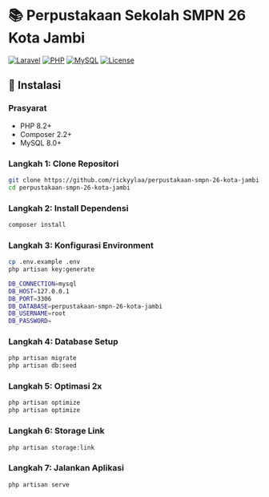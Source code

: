 # 📚 Perpustakaan Sekolah SMPN 26 Kota Jambi

[![Laravel](https://img.shields.io/badge/Laravel-12.x-orange.svg)](https://laravel.com)
[![PHP](https://img.shields.io/badge/PHP-8.2+-purple.svg)](https://php.net)
[![MySQL](https://img.shields.io/badge/MySQL-8.0+-blue.svg)](https://mysql.com)
[![License](https://img.shields.io/badge/License-MIT-blue.svg)](LICENSE)

## 🚀 Instalasi

### Prasyarat
- PHP 8.2+
- Composer 2.2+
- MySQL 8.0+

### Langkah 1: Clone Repositori
```bash
git clone https://github.com/rickyylaa/perpustakaan-smpn-26-kota-jambi.git
cd perpustakaan-smpn-26-kota-jambi
```

### Langkah 2: Install Dependensi
```bash
composer install
```

### Langkah 3: Konfigurasi Environment
```bash
cp .env.example .env
php artisan key:generate

DB_CONNECTION=mysql
DB_HOST=127.0.0.1
DB_PORT=3306
DB_DATABASE=perpustakaan-smpn-26-kota-jambi
DB_USERNAME=root
DB_PASSWORD=
```

### Langkah 4: Database Setup
```bash
php artisan migrate
php artisan db:seed
```

### Langkah 5: Optimasi 2x
```bash
php artisan optimize
php artisan optimize
```

### Langkah 6: Storage Link
```bash
php artisan storage:link
```

### Langkah 7: Jalankan Aplikasi
```bash
php artisan serve
```
